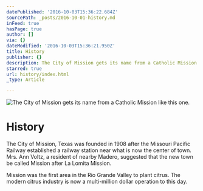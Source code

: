 ```yaml
---
datePublished: '2016-10-03T15:36:22.684Z'
sourcePath: _posts/2016-10-01-history.md
inFeed: true
hasPage: true
author: []
via: {}
dateModified: '2016-10-03T15:36:21.950Z'
title: History
publisher: {}
description: The City of Mission gets its name from a Catholic Mission like this one.
starred: true
url: history/index.html
_type: Article

---
```

![The City of Mission gets its name from a Catholic Mission like this one.](https://the-grid-user-content.s3-us-west-2.amazonaws.com/e6043bfd-a7f0-4c73-a6cd-7a4eb57c8edf.jpg)

# History

The City of Mission, Texas was founded in 1908 after the Missouri Pacific Railway established a railway station near what is now the center of town. Mrs. Ann Voltz, a resident of nearby Madero, suggested that the new town be called Mission after La Lomita Mission.

Mission was the first area in the Rio Grande Valley to plant citrus. The modern citrus industry is now a multi-million dollar operation to this day.